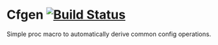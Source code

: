 # Cfgen [![Build Status](https://dev.azure.com/jtw0/jtw/_apis/build/status/foldu.cfgen?branchName=master)](https://dev.azure.com/jtw0/jtw/_build/latest?definitionId=3&branchName=master)

Simple proc macro to automatically derive common config operations.
